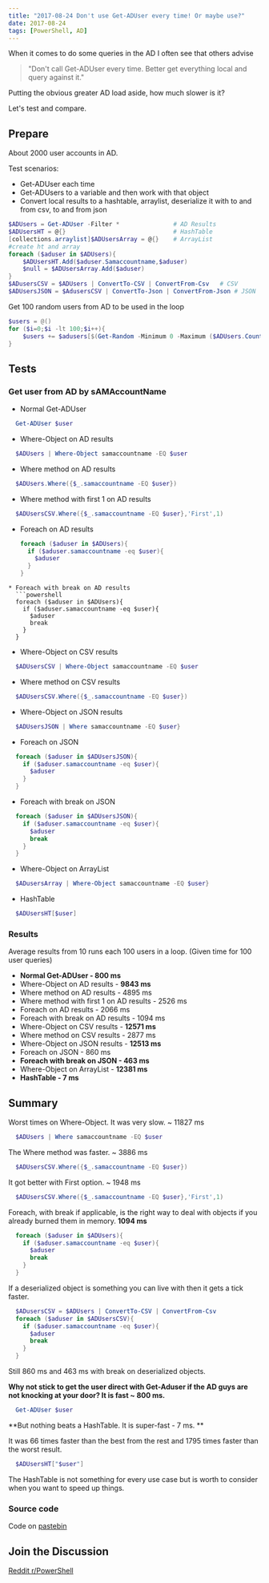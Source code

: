 ```yaml
---
title: "2017-08-24 Don't use Get-ADUser every time! Or maybe use?"
date: 2017-08-24
tags: [PowerShell, AD]
---
```


When it comes to do some queries in the AD I often see that others advise 
> "Don't call Get-ADUser every time. Better get everything local and query against it."

Putting the obvious greater AD load aside, how much slower is it?

Let's test and compare.
## Prepare
About 2000 user accounts in AD.

Test scenarios:
* Get-ADUser each time
* Get-ADUsers to a variable and then work with that object
* Convert local results to a hashtable, arraylist, deserialize it with to and from csv, to and from json  

```powershell
$ADUsers = Get-ADUser -Filter *               # AD Results 
$ADUsersHT = @{}                              # HashTable
[collections.arraylist]$ADUsersArray = @{}    # ArrayList
#create ht and array
foreach ($aduser in $ADUsers){
	$ADUsersHT.Add($aduser.Samaccountname,$aduser)
	$null = $ADUsersArray.Add($aduser)
}
$ADusersCSV = $ADUsers | ConvertTo-CSV | ConvertFrom-Csv   # CSV
$ADUsersJSON = $AdusersCSV | ConvertTo-Json | ConvertFrom-Json # JSON
```

Get 100 random users from AD to be used in the loop
```powershell
$users = @()
for ($i=0;$i -lt 100;$i++){
	$users += $adusers[$(Get-Random -Minimum 0 -Maximum ($ADUsers.Count - 1))].Samaccountname
}
```
## Tests
### Get user from AD by sAMAccountName
  * Normal Get-ADUser 
  ```powershell
    Get-ADUser $user
  ```
  * Where-Object on AD results
  ```powershell
    $ADUsers | Where-Object samaccountname -EQ $user
  ```
* Where method on AD results
```powershell
  $ADUsers.Where({$_.samaccountname -EQ $user})
```
* Where method with first 1 on AD results
```powershell
  $ADUsersCSV.Where({$_.samaccountname -EQ $user},'First',1)
```
* Foreach on AD results
  ```powershell 
  foreach ($aduser in $ADUsers){
    if ($aduser.samaccountname -eq $user){
      $aduser										
    }
  }
```
* Foreach with break on AD results
  ```powershell 
  foreach ($aduser in $ADUsers){
    if ($aduser.samaccountname -eq $user){
      $aduser					
      break
    }
  }
  ```
* Where-Object on CSV results
```powershell
  $ADUsersCSV | Where-Object samaccountname -EQ $user
```

* Where method on CSV results
```powershell
  $ADUsersCSV.Where({$_.samaccountname -EQ $user})
```
* Where-Object on JSON results
```powershell
  $ADUsersJSON | Where samaccountname -EQ $user}
```
* Foreach on JSON
```powershell
  foreach ($aduser in $ADUsersJSON){
    if ($aduser.samaccountname -eq $user){
      $aduser					      
    }
  }
```
* Foreach with break on JSON
```powershell
  foreach ($aduser in $ADUsersJSON){
    if ($aduser.samaccountname -eq $user){
      $aduser					
      break
    }
  }
```
* Where-Object on ArrayList
```powershell
  $ADusersArray | Where-Object samaccountname -EQ $user}
```
* HashTable
```powershell
  $ADUsersHT[$user]
```

### Results

Average results from 10 runs each 100 users in a loop. (Given time for 100 user queries)
* **Normal Get-ADUser  - 800 ms**   
* Where-Object on AD results - **9843 ms** 
* Where method on AD results - 4895 ms
* Where method with first 1 on AD results - 2526 ms
* Foreach on AD results - 2066 ms
* Foreach with break on AD results - 1094 ms 
* Where-Object on CSV results - **12571 ms**
* Where method on CSV results - 2877 ms
* Where-Object on JSON results - **12513 ms**
* Foreach on JSON - 860 ms
* **Foreach with break on JSON - 463 ms**
* Where-Object on ArrayList - **12381 ms**
* **HashTable - 7 ms**

## Summary

Worst times on Where-Object. It was very slow. ~ 11827 ms
```powershell
  $ADUsers | Where samaccountname -EQ $user
```
The Where method was faster. ~ 3886 ms
```powershell
  $ADUsersCSV.Where({$_.samaccountname -EQ $user})
```
It got better with First option. ~ 1948 ms
```powershell
  $ADUsersCSV.Where({$_.samaccountname -EQ $user},'First',1)
```
Foreach, with break if applicable, is the right way to deal with objects if you already burned them in memory. **1094 ms**
```powershell
  foreach ($aduser in $ADUsers){
    if ($aduser.samaccountname -eq $user){
      $aduser					
      break
    }
  }
```
 
If a deserialized object is something you can live with then it gets a tick faster.
```powershell
  $ADusersCSV = $ADUsers | ConvertTo-CSV | ConvertFrom-Csv
  foreach ($aduser in $ADUsersCSV){
    if ($aduser.samaccountname -eq $user){
      $aduser					
      break
    }
  } 
```
Still 860 ms and 463 ms with break on deserialized objects. 

**Why not stick to get the user direct with Get-Aduser if the AD guys are not knocking at your door? It is fast ~ 800 ms.**
```powershell
  Get-ADUser $user
```

**But nothing beats a HashTable. It is super-fast - 7 ms. **

It was 66 times faster than the best from the rest and 1795 times faster than the worst result.

```powershell
  $ADUsersHT["$user"]
```

The HashTable is not something for every use case but is worth to consider when you want to speed up things.

### Source code
Code on [pastebin](https://pastebin.com/amAFSG6j)

## Join the Discussion
[Reddit r/PowerShell](https://www.reddit.com/r/PowerShell/comments/6vtenn/dont_use_getaduser_every_time_or_maybe_use/)
